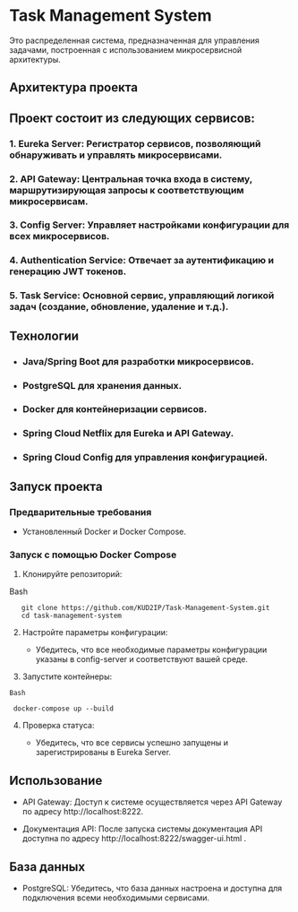 <h1> Task Management System </h1>

Это распределенная система, предназначенная для управления задачами, построенная с использованием микросервисной архитектуры.

## Архитектура проекта

<h2> Проект состоит из следующих сервисов: </h2>

<h3> 1. Eureka Server: Регистратор сервисов, позволяющий обнаруживать и управлять микросервисами. </h3>
<h3> 2. API Gateway: Центральная точка входа в систему, маршрутизирующая запросы к соответствующим микросервисам.</h3>
<h3> 3. Config Server: Управляет настройками конфигурации для всех микросервисов.</h3>
<h3> 4. Authentication Service: Отвечает за аутентификацию и генерацию JWT токенов.</h3>
<h3> 5. Task Service: Основной сервис, управляющий логикой задач (создание, обновление, удаление и т.д.). </h3>

## Технологии

- ### Java/Spring Boot для разработки микросервисов.
- ### PostgreSQL для хранения данных.
- ### Docker для контейнеризации сервисов.
- ### Spring Cloud Netflix для Eureka и API Gateway.
- ### Spring Cloud Config для управления конфигурацией.

## Запуск проекта

### Предварительные требования

- Установленный Docker и Docker Compose.

### Запуск с помощью Docker Compose

1. Клонируйте репозиторий:
  
Bash
```
   git clone https://github.com/KUD2IP/Task-Management-System.git
   cd task-management-system
```
   
2. Настройте параметры конфигурации:

   - Убедитесь, что все необходимые параметры конфигурации указаны в config-server и соответствуют вашей среде.

3. Запустите контейнеры:
  ```
Bash

   docker-compose up --build
   ```
4. Проверка статуса:

   - Убедитесь, что все сервисы успешно запущены и зарегистрированы в Eureka Server.

## Использование

- API Gateway: Доступ к системе осуществляется через API Gateway по адресу http://localhost:8222.

- Документация API: После запуска системы документация API доступна по адресу http://localhost:8222/swagger-ui.html .

## База данных

- PostgreSQL: Убедитесь, что база данных настроена и доступна для подключения всеми необходимыми сервисами.
